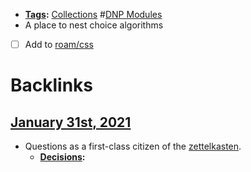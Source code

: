 - **[Tags](<Tags.md>):** [Collections](<Collections.md>) #[DNP Modules](<DNP Modules.md>)
- A place to nest choice algorithms
- [ ] Add to [roam/css](<roam/css.md>)

# Backlinks
## [January 31st, 2021](<January 31st, 2021.md>)
- Questions as a first-class citizen of the [zettelkasten](<zettelkasten.md>).
    - **[Decisions](<Decisions.md>):**

